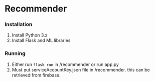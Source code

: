 # Recommender

### Installation
1. Install Python 3.x
2. Install Flask and ML libraries

### Running
1. Either run ```flask run``` in /recommender or run app.py
2. Must put serviceAccountKey.json file in /recommender. this can be retrieved from firebase.
